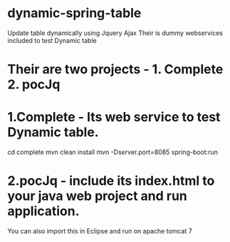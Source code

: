 # dynamic-spring-table
Update table dynamically using Jquery Ajax
Their is dummy webservices included to test Dynamic table

# Their are two projects - 1. Complete   2. pocJq

# 1.Complete - Its web service to test Dynamic table.
cd complete
mvn clean install
mvn -Dserver.port=8085 spring-boot:run

# 2.pocJq - include its index.html to your java web project and run application.
You can also import this in Eclipse and run on apache tomcat 7
